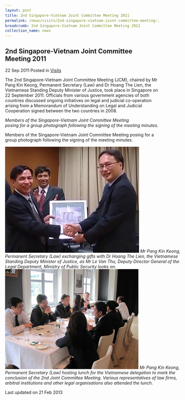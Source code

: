 ```yaml
---
layout: post
title: 2nd Singapore-Vietnam Joint Committee Meeting 2011
permalink: /news/visits/2nd-singapore-vietnam-joint-committee-meeting-2011/
breadcrumb: 2nd Singapore-Vietnam Joint Committee Meeting 2011
collection_name: news
---
```


<style>
.image {width: 600px;}
.image img {max-width: 100%;}
</style>

2nd Singapore-Vietnam Joint Committee Meeting 2011
---

22 Sep 2011 Posted in [Visits](/news/visits/)

The 2nd Singapore-Vietnam Joint Committee Meeting (JCM), chaired by Mr Pang Kin Keong, Permanent Secretary (Law) and Dr Hoang The Lien, the Vietnamese Standing Deputy Minister of Justice, took place in Singapore on 22 September 2011. Officials from various government agencies of both countries discussed ongoing initiatives on legal and judicial co-operation arising from a Memorandum of Understanding on Legal and Judicial Cooperation signed between the two countries in 2008.

*Members of the Singapore-Vietnam Joint Committee Meeting*<br>
*posing for a group photograph following the signing of the meeting minutes.*

Members of the Singapore-Vietnam Joint Committee Meeting posing for a group photograph following the signing of the meeting minutes.

<div class="image">
  <img src="/images/1p9221394v2.jpg/" alt="Mr Pang Kin Keong, Permanent Secretary  exchanging gifts with Dr Hoang The Lien, the Vietnamese Standing Deputy Minister of Justice, as Mr Le Van Thu, Deputy Director General of the Legal Department, Ministry of Public Security looks on." title="Mr Pang Kin Keong, Permanent Secretary exchanging gifts with Dr Hoang The Lien, the Vietnamese Standing Deputy Minister of Justice, as Mr Le Van Thu, Deputy Director General of the Legal Department, Ministry of Public Security looks on.">
  <i>Mr Pang Kin Keong, Permanent Secretary (Law) exchanging gifts with
Dr Hoang The Lien, the Vietnamese Standing Deputy Minister of Justice, as
Mr Le Van Thu, Deputy Director General of the Legal Department,
Ministry of Public Security looks on.</i>
</div>

<div class="image">
  <img src="/images/IMG_0389.jpg/" alt="Mr Pang Kin Keong, Permanent Secretary  hosting lunch for the Vietnamese delegation to mark the conclusion of the 2nd Joint Committee Meeting. Various representatives of law firms, arbitral institutions and other legal organisations also attended the lunch." title="Mr Pang Kin Keong, Permanent Secretary  hosting lunch for the Vietnamese delegation to mark the conclusion of the 2nd Joint Committee Meeting. Various representatives of law firms, arbitral institutions and other legal organisations also attended the lunch.">
  <i>Mr Pang Kin Keong, Permanent Secretary (Law) hosting lunch for the
Vietnamese delegation to mark the conclusion of the 2nd Joint Committee Meeting.
Various representatives of law firms, arbitral institutions and 
other legal organisations  also attended the lunch.</i>
</div>

<p class="right-side-updated">Last updated on 21 Feb 2013</p>
